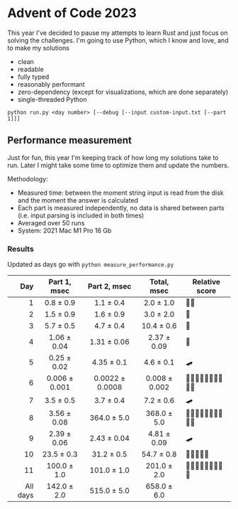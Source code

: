 # Advent of Code 2023

This year I've decided to pause my attempts to learn Rust and just focus on solving the challenges.
I'm going to use Python, which I know and love, and to make my solutions
- clean
- readable
- fully typed
- reasonably performant
- zero-dependency (except for visualizations, which are done separately)
- single-threaded Python

```shell
python run.py <day number> [--debug [--input custom-input.txt [--part 1]]]
```

## Performance measurement

Just for fun, this year I'm keeping track of how long my solutions take to run. Later I might take some time to
optimize them and update the numbers.

Methodology:
- Measured time: between the moment string input is read from the disk and the moment the answer is calculated
- Each part is measured independently, no data is shared between parts (i.e. input parsing is included in both times)
- Averaged over 50 runs
- System: 2021 Mac M1 Pro 16 Gb 

### Results

Updated as days go with `python measure_performance.py`

<!-- generated table start -->
**Day** | **Part 1**, msec | **Part 2**, msec | **Total**, msec | **Relative score**
---: | :---: | :---: | :---: | ---
1 | 0.8 ± 0.9 | 1.1 ± 0.4 | 2.0 ± 1.0 | 🚀🚀
2 | 1.5 ± 0.9 | 1.6 ± 0.9 | 3.0 ± 2.0 | 🚀
3 | 5.7 ± 0.5 | 4.7 ± 0.4 | 10.4 ± 0.6 | 🐢
4 | 1.06 ± 0.04 | 1.31 ± 0.06 | 2.37 ± 0.09 | 🚀
5 | 0.25 ± 0.02 | 4.35 ± 0.1 | 4.6 ± 0.1 | 🛹
6 | 0.006 ± 0.001 | 0.0022 ± 0.0008 | 0.008 ± 0.002 | 🚀🚀🚀🚀🚀🚀🚀🚀🚀🚀
7 | 3.5 ± 0.5 | 3.7 ± 0.4 | 7.2 ± 0.6 | 🛹
8 | 3.56 ± 0.08 | 364.0 ± 5.0 | 368.0 ± 5.0 | 🐢🐢🐢🐢🐢🐢🐢🐢🐢🐢
9 | 2.39 ± 0.06 | 2.43 ± 0.04 | 4.81 ± 0.09 | 🛹
10 | 23.5 ± 0.3 | 31.2 ± 0.5 | 54.7 ± 0.8 | 🐢🐢🐢🐢🐢
11 | 100.0 ± 1.0 | 101.0 ± 1.0 | 201.0 ± 2.0 | 🐢🐢🐢🐢🐢🐢🐢🐢🐢
All days | 142.0 ± 2.0 | 515.0 ± 5.0 | 658.0 ± 6.0 | 
<!-- generated table end -->
